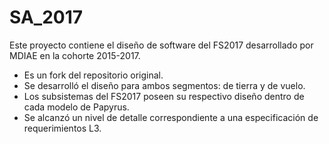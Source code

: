 # SA_2017

Este proyecto contiene el diseño de software del FS2017 desarrollado por MDIAE en la cohorte 2015-2017.
* Es un fork del repositorio original.
* Se desarrolló el diseño para ambos segmentos: de tierra y de vuelo.
* Los subsistemas del FS2017 poseen su respectivo diseño dentro de cada modelo de Papyrus.
* Se alcanzó un nivel de detalle correspondiente a una especificación de requerimientos L3. 
